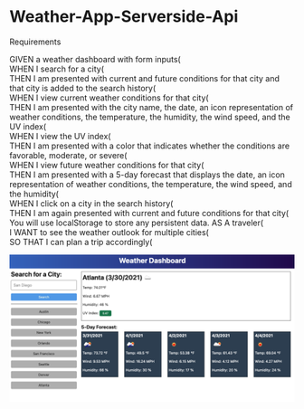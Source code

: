 # Weather-App-Serverside-Api

Requirements

GIVEN a weather dashboard with form inputs(<br>
WHEN I search for a city(<br>
THEN I am presented with current and future conditions for that city and that city is added to the search history(<br>
WHEN I view current weather conditions for that city(<br>
THEN I am presented with the city name, the date, an icon representation of weather conditions, the temperature, the humidity, the wind speed, and the UV index(<br>
WHEN I view the UV index(<br>
THEN I am presented with a color that indicates whether the conditions are favorable, moderate, or severe(<br>
WHEN I view future weather conditions for that city(<br>
THEN I am presented with a 5-day forecast that displays the date, an icon representation of weather conditions, the temperature, the wind speed, and the humidity(<br>
WHEN I click on a city in the search history(<br>
THEN I am again presented with current and future conditions for that city(<br>
You will use localStorage to store any persistent data.
AS A traveler(<br>
I WANT to see the weather outlook for multiple cities(<br>
SO THAT I can plan a trip accordingly(<br>

![example finished product](./assets/images/exFinishedProduct.png)